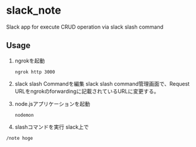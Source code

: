 # slack_note
Slack app for execute CRUD operation via slack slash command

## Usage
1. ngrokを起動

    ```
    ngrok http 3000
    ```

2. slack slash Commandを編集
slack slash command管理画面で、Request URLをngrokのforwardingに記載されているURLに変更する。

3. node.jsアプリケーションを起動
    ```
    nodemon
    ```
    
4. slashコマンドを実行
slack上で
```
/note hoge
```
